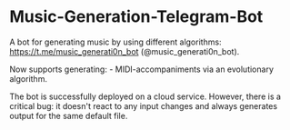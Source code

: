 # Music-Generation-Telegram-Bot
A bot for generating music by using different algorithms: https://t.me/music_generati0n_bot (@music_generati0n_bot).

Now supports generating:
      - MIDI-accompaniments via an evolutionary algorithm.

The bot is successfully deployed on a cloud service. However, there is a critical bug: it doesn't react to any input changes and always generates output for the same default file.
